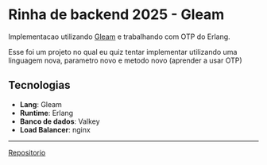 # Rinha de backend 2025 - Gleam

Implementacao utilizando [Gleam](https://gleam.run) e trabalhando com OTP do Erlang.

Esse foi um projeto no qual eu quiz tentar implementar utilizando uma linguagem nova, parametro novo e metodo novo (aprender a usar OTP)

## Tecnologias

- **Lang**: Gleam
- **Runtime**: Erlang
- **Banco de dados**: Valkey
- **Load Balancer**: nginx

---

[Repositorio](https://github.com/Tulkdan/rinha-backend-2025-gleam)